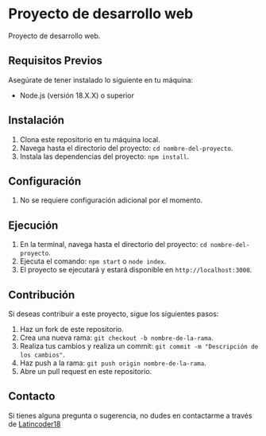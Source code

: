 # Proyecto de desarrollo web

Proyecto de desarrollo web.

## Requisitos Previos

Asegúrate de tener instalado lo siguiente en tu máquina:

- Node.js (versión 18.X.X) o superior

## Instalación

1. Clona este repositorio en tu máquina local.
2. Navega hasta el directorio del proyecto: `cd nombre-del-proyecto`.
3. Instala las dependencias del proyecto: `npm install`.

## Configuración

1. No se requiere configuración adicional por el momento.

## Ejecución

1. En la terminal, navega hasta el directorio del proyecto: `cd nombre-del-proyecto`.
2. Ejecuta el comando: `npm start` o `node index`.
3. El proyecto se ejecutará y estará disponible en `http://localhost:3000`.

## Contribución

Si deseas contribuir a este proyecto, sigue los siguientes pasos:

1. Haz un fork de este repositorio.
2. Crea una nueva rama: `git checkout -b nombre-de-la-rama`.
3. Realiza tus cambios y realiza un commit: `git commit -m "Descripción de los cambios"`.
4. Haz push a la rama: `git push origin nombre-de-la-rama`.
5. Abre un pull request en este repositorio.

## Contacto

Si tienes alguna pregunta o sugerencia, no dudes en contactarme a través de [Latincoder18](webmaster@adonys.dev)
